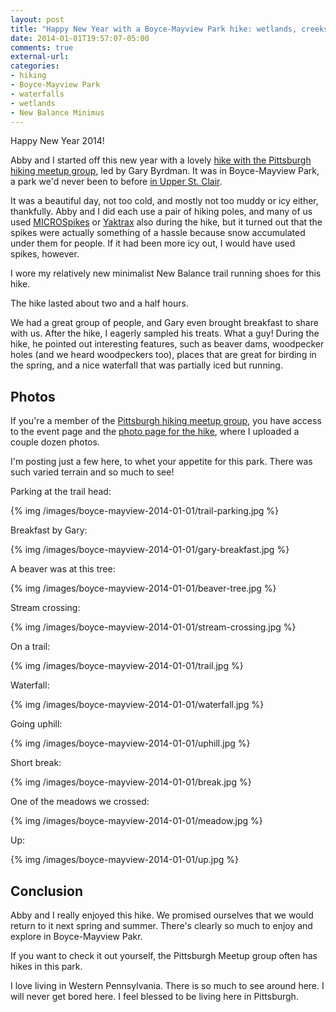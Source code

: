 ```yaml
---
layout: post
title: "Happy New Year with a Boyce-Mayview Park hike: wetlands, creeks, beavers, woodpeckers, waterfalls..."
date: 2014-01-01T19:57:07-05:00
comments: true
external-url: 
categories: 
- hiking
- Boyce-Mayview Park
- waterfalls
- wetlands
- New Balance Minimus 
---
```

Happy New Year 2014!

Abby and I started off this new year with a lovely [hike with the Pittsburgh hiking meetup group](http://www.meetup.com/pittsburghhikers/events/157809022), led by Gary Byrdman. It was in Boyce-Mayview Park, a park we'd never been to before [in Upper St. Clair](http://www.twpusc.org/rec-leisure/parks-fields).

It was a beautiful day, not too cold, and mostly not too muddy or icy either, thankfully. Abby and I did each use a pair of hiking poles, and many of us used [MICROSpikes](http://kahtoola.com/product/microspikes/) or [Yaktrax](http://www.yaktrax.com/) also during the hike, but it turned out that the spikes were actually something of a hassle because snow accumulated under them for people. If it had been more icy out, I would have used spikes, however.

I wore my relatively new minimalist New Balance trail running shoes for this hike.

The hike lasted about two and a half hours.

We had a great group of people, and Gary even brought breakfast to share with us. After the hike, I eagerly sampled his treats. What a guy! During the hike, he pointed out interesting features, such as beaver dams, woodpecker holes (and we heard woodpeckers too), places that are great for birding in the spring, and a nice waterfall that was partially iced but running.

## Photos

If you're a member of the [Pittsburgh hiking meetup group](http://www.meetup.com/pittsburghhikers), you have access to the event page and the [photo page for the hike](http://www.meetup.com/pittsburghhikers/photos/19309272/), where I uploaded a couple dozen photos.

I'm posting just a few here, to whet your appetite for this park. There was such varied terrain and so much to see!

Parking at the trail head:

{% img /images/boyce-mayview-2014-01-01/trail-parking.jpg %}

Breakfast by Gary:

{% img /images/boyce-mayview-2014-01-01/gary-breakfast.jpg %}

A beaver was at this tree:

{% img /images/boyce-mayview-2014-01-01/beaver-tree.jpg %}

Stream crossing:

{% img /images/boyce-mayview-2014-01-01/stream-crossing.jpg %}

On a trail:

{% img /images/boyce-mayview-2014-01-01/trail.jpg %}

Waterfall:

{% img /images/boyce-mayview-2014-01-01/waterfall.jpg %}

Going uphill:

{% img /images/boyce-mayview-2014-01-01/uphill.jpg %}

Short break:

{% img /images/boyce-mayview-2014-01-01/break.jpg %}

One of the meadows we crossed:

{% img /images/boyce-mayview-2014-01-01/meadow.jpg %}

Up:

{% img /images/boyce-mayview-2014-01-01/up.jpg %}

## Conclusion

Abby and I really enjoyed this hike. We promised ourselves that we would return to it next spring and summer. There's clearly so much to enjoy and explore in Boyce-Mayview Pakr.

If you want to check it out yourself, the Pittsburgh Meetup group often has hikes in this park.

I love living in Western Pennsylvania. There is so much to see around here. I will never get bored here. I feel blessed to be living here in Pittsburgh.
